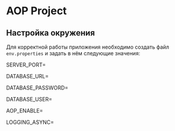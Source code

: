 # AOP Project

## Настройка окружения

Для корректной работы приложения необходимо создать файл `env.properties` и задать в нём следующие значения:

SERVER_PORT=

DATABASE_URL=

DATABASE_PASSWORD=

DATABASE_USER=

AOP_ENABLE=

LOGGING_ASYNC=



